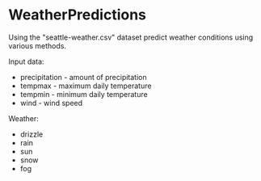 # WeatherPredictions
Using the "seattle-weather.csv" dataset predict weather conditions using various methods.

Input data:
- precipitation - amount of precipitation
- tempmax - maximum daily temperature
- tempmin - minimum daily temperature
- wind - wind speed

Weather:
- drizzle
- rain
- sun
- snow
- fog
